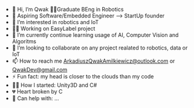 - 👋 Hi, I’m Qwak 👨‍🎓Graduate BEng in Robotics
- 🤞  Aspiring Software/Embedded Engineer --> StartUp founder
- 👀 I’m interested in robotics and IoT
- 👩‍💻 Working on EasyLabel project 
- 🌱 I’m currently continue learning usage of AI, Computer Vision and Algoritms
- 💞️ I’m looking to collaborate on any project realated to robotics, data or IoT
- 📫 How to reach me ArkadiuszQwakAmilkiewicz@outlook.com  or QwakDev@gmail.com
- ⚡ Fun fact: my head is closer to the clouds than my code
- 🐱‍💻 How I started: Unity3D and C# 
- 💔 Heart broken by C
- 🧠 Can help with: ...
